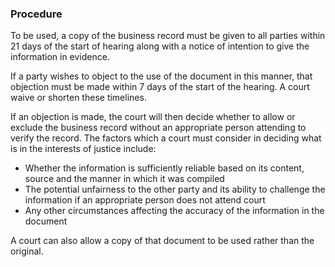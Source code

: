 ###  Procedure

To be used, a copy of the business record must be given to all parties within
21 days of the start of hearing along with a notice of intention to give the
information in evidence.

If a party wishes to object to the use of the document in this manner, that
objection must be made within 7 days of the start of the hearing. A court
waive or shorten these timelines.

If an objection is made, the court will then decide whether to allow or
exclude the business record without an appropriate person attending to verify
the record. The factors which a court must consider in deciding what is in the
interests of justice include:

  * Whether the information is sufficiently reliable based on its content, source and the manner in which it was compiled 
  * The potential unfairness to the other party and its ability to challenge the information if an appropriate person does not attend court 
  * Any other circumstances affecting the accuracy of the information in the document 

A court can also allow a copy of that document to be used rather than the
original.
